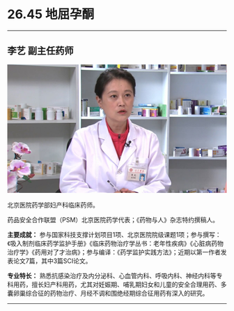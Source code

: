 # 26.45 地屈孕酮

---

## 李艺 副主任药师

![1684851308338](image/c26_045/1684851308338.png)

北京医院药学部妇产科临床药师。

药品安全合作联盟（PSM）北京医院药学代表；《药物与人》杂志特约撰稿人。

**主要成就：** 参与国家科技支撑计划项目1项、北京医院院级课题1项；参与撰写：《吸入制剂临床药学监护手册》《临床药物治疗学丛书：老年性疾病》《心脏病药物治疗学》《药用对了才治病》；参与编译：《药学监护实践方法》；近期以第一作者发表论文7篇，其中3篇SCI论文。

**专业特长：** 熟悉抗感染治疗及内分泌科、心血管内科、呼吸内科、神经内科等专科用药，擅长妇产科用药，尤其对妊娠期、哺乳期妇女和儿童的安全合理用药、多囊卵巢综合征的药物治疗、月经不调和围绝经期综合征用药有深入的研究。

---
